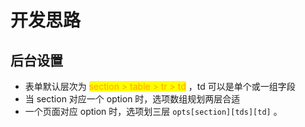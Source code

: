 # 开发思路

## 后台设置

* 表单默认层次为 <mark style="color:orange;">section > table > tr > td</mark> ，td 可以是单个或一组字段
* 当 section 对应一个 option 时，选项数组规划两层合适
* 一个页面对应 option 时，选项划三层 `opts[section][tds][td]` 。
